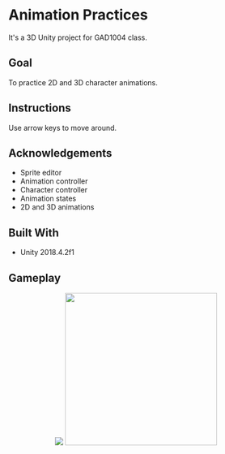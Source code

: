 # Animation Practices
It's a 3D Unity project for GAD1004 class.

## Goal

To practice 2D and 3D character animations.

## Instructions
Use arrow keys to move around.

## Acknowledgements
* Sprite editor </br>
* Animation controller </br>
* Character controller </br>
* Animation states </br>
* 2D and 3D animations </br>

## Built With

* Unity 2018.4.2f1

## Gameplay

<p align="center"> 
  <img src="https://user-images.githubusercontent.com/34216243/87838277-29829380-c89f-11ea-91d3-ae54540321da.gif">
  <img width="300 px" src="https://user-images.githubusercontent.com/34216243/87838402-9f86fa80-c89f-11ea-9760-3e208c4fb323.gif">
</p>
